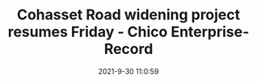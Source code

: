 ---
"title": "Cohasset Road widening project resumes Friday - Chico Enterprise-Record"
"date": "2021-9-30 11:0:59"
"feed_name": "GOOGLENEWSCONSTRUCTION"
"feed_website": "https://news.google.com/search?q=construction%2Bincident&hl=en-US&gl=US&ceid=US:en"
"feed_rss": "https://news.google.com/rss/search?q=construction%2Bincident&hl=en-US&gl=US&ceid=US:en"
"link": "https://www.chicoer.com/2021/09/30/cohasset-road-widening-project-resuming-friday/"
"source": "{'href': 'https://www.chicoer.com', 'title': 'Chico Enterprise-Record'}"
"file": "_posts/2021-1-1-eed46c67f24559dfe306db43d33f4ab16880433e.md"
"accident": "0"
"drilling": "0"
"dead": "0"
"injured": "0"
"arrested": "0"
"where": "unknown site"
"causes": "unknown"
"place": "unknown place"
---